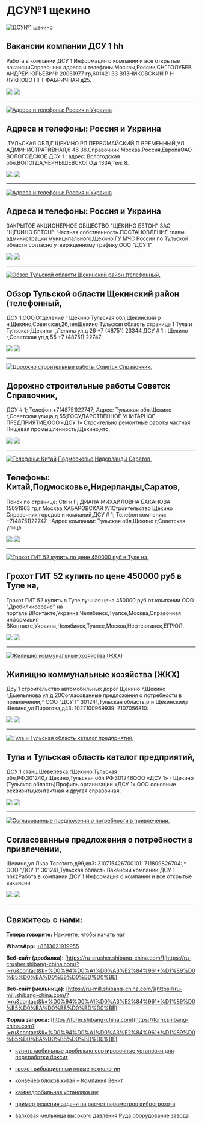 # ДСУ№1 щекино

<a href="https://swt.shibang-china.com/?l=ru&img&k=%D0%94%D0%A1%D0%A3%E2%84%961+%D1%89%D0%B5%D0%BA%D0%B8%D0%BD%D0%BE" target="_blank">![ДСУ№1 щекино](http://static.shibang-china.com/all-800x300/275.jpg)</a>

## Вакансии компании ДСУ 1 hh
Работа в компании ДСУ 1 Информация о компании и все открытые вакансииСправочник адреса и телефоны Москвы,России,СНГГОЛУБЕВ АНДРЕЙ ЮРЬЕВИЧ: 20061977 гр,601421 33 ВЯЗНИКОВСКИЙ Р Н ЛУКНОВО ПГТ ФАБРИЧНАЯ д25.


<a href="https://whatsapp.shibangsoft.com/WhatsApp.php" target="_blank" title="WhatsApp">![](http://static.shibang-china.com/icon/whatsapp.png)</a> <a href="https://swt.shibang-china.com/?l=ru&icon&k=%D0%94%D0%A1%D0%A3%E2%84%961+%D1%89%D0%B5%D0%BA%D0%B8%D0%BD%D0%BE" target="_blank">![](http://static.shibang-china.com/icon/chat-ru.png)</a>

---

<a href="https://swt.shibang-china.com/?l=ru&img&k=%D0%94%D0%A1%D0%A3%E2%84%961+%D1%89%D0%B5%D0%BA%D0%B8%D0%BD%D0%BE" target="_blank">![Адреса и телефоны: Россия и Украина](http://static.shibang-china.com/all-800x300/53.jpg)</a>

## Адреса и телефоны: Россия и Украина
,ТУЛЬСКАЯ ОБЛ,Г ЩЕКИНО,РП ПЕРВОМАЙСКИЙ,П ВРЕМЕННЫЙ,УЛ АДМИНИСТРАТИВНАЯ,6 46 36.Справочник Москва,Россия,ЕвропаОАО ВОЛОГОДСКОЕ ДСУ 1 : адрес: Вологодская обл,ВОЛОГДА,ЧЕРНЫШЕВСКОГО,д 133А,тел: 8.


<a href="https://whatsapp.shibangsoft.com/WhatsApp.php" target="_blank" title="WhatsApp">![](http://static.shibang-china.com/icon/whatsapp.png)</a> <a href="https://swt.shibang-china.com/?l=ru&icon&k=%D0%94%D0%A1%D0%A3%E2%84%961+%D1%89%D0%B5%D0%BA%D0%B8%D0%BD%D0%BE" target="_blank">![](http://static.shibang-china.com/icon/chat-ru.png)</a>

---

<a href="https://swt.shibang-china.com/?l=ru&img&k=%D0%94%D0%A1%D0%A3%E2%84%961+%D1%89%D0%B5%D0%BA%D0%B8%D0%BD%D0%BE" target="_blank">![Адреса и телефоны: Россия и Украина](http://static.shibang-china.com/all-800x300/817.jpg)</a>

## Адреса и телефоны: Россия и Украина
ЗАКРЫТОЕ АКЦИОНЕРНОЕ ОБЩЕСТВО "ЩЕКИНО БЕТОН" ЗАО "ЩЕКИНО БЕТОН": Частная собственность.ПОСТАНОВЛЕНИЕ главы администрации муниципального,Щекино ГУ МЧС России по Тульской области согласно утвержденному графику,ООО "ДСУ 1"


<a href="https://whatsapp.shibangsoft.com/WhatsApp.php" target="_blank" title="WhatsApp">![](http://static.shibang-china.com/icon/whatsapp.png)</a> <a href="https://swt.shibang-china.com/?l=ru&icon&k=%D0%94%D0%A1%D0%A3%E2%84%961+%D1%89%D0%B5%D0%BA%D0%B8%D0%BD%D0%BE" target="_blank">![](http://static.shibang-china.com/icon/chat-ru.png)</a>

---

<a href="https://swt.shibang-china.com/?l=ru&img&k=%D0%94%D0%A1%D0%A3%E2%84%961+%D1%89%D0%B5%D0%BA%D0%B8%D0%BD%D0%BE" target="_blank">![Обзор Тульской области Щекинский район (телефонный,](http://static.shibang-china.com/all-800x300/952.jpg)</a>

## Обзор Тульской области Щекинский район (телефонный,
ДСУ 1,ООО,Отделение г Щекино Тульская обл,Щекинский р н,Щекино,Советская,26,телЩекино Тульская область страница 1 Тула и Тульская,Щекино г,Ленина ул,д 26 +7 (48751) 23344,ДСУ # 1 : Щекино г,Советская ул,д 55 +7 (48751) 22747


<a href="https://whatsapp.shibangsoft.com/WhatsApp.php" target="_blank" title="WhatsApp">![](http://static.shibang-china.com/icon/whatsapp.png)</a> <a href="https://swt.shibang-china.com/?l=ru&icon&k=%D0%94%D0%A1%D0%A3%E2%84%961+%D1%89%D0%B5%D0%BA%D0%B8%D0%BD%D0%BE" target="_blank">![](http://static.shibang-china.com/icon/chat-ru.png)</a>

---

<a href="https://swt.shibang-china.com/?l=ru&img&k=%D0%94%D0%A1%D0%A3%E2%84%961+%D1%89%D0%B5%D0%BA%D0%B8%D0%BD%D0%BE" target="_blank">![Дорожно строительные работы Советск Справочник,](http://static.shibang-china.com/all-800x300/527.jpg)</a>

## Дорожно строительные работы Советск Справочник,
ДСУ # 1; Телефон:+7(48751)22747; Адрес: Тульская обл,Щекино г,Советская улица,д 55;ГОСУДАРСТВЕННОЕ УНИТАРНОЕ ПРЕДПРИЯТИЕ,ООО «ДСУ 1» Строительно ремонтные работы частная Пищевая промышленность,Щекино,что.


<a href="https://whatsapp.shibangsoft.com/WhatsApp.php" target="_blank" title="WhatsApp">![](http://static.shibang-china.com/icon/whatsapp.png)</a> <a href="https://swt.shibang-china.com/?l=ru&icon&k=%D0%94%D0%A1%D0%A3%E2%84%961+%D1%89%D0%B5%D0%BA%D0%B8%D0%BD%D0%BE" target="_blank">![](http://static.shibang-china.com/icon/chat-ru.png)</a>

---

<a href="https://swt.shibang-china.com/?l=ru&img&k=%D0%94%D0%A1%D0%A3%E2%84%961+%D1%89%D0%B5%D0%BA%D0%B8%D0%BD%D0%BE" target="_blank">![Телефоны: Китай,Подмосковье,Нидерланды,Саратов,](http://static.shibang-china.com/all-800x300/668.jpg)</a>

## Телефоны: Китай,Подмосковье,Нидерланды,Саратов,
Поиск по странице: Ctrl и F; ДИАНА МИХАЙЛОВНА БАКАНОВА: 15091963 гр,г Москва,ХАБАРОВСКАЯ УЛСтроительство Щекино Справочник городов и компаний,ДСУ # 1; Телефон компании: +7(48751)22747 ; Адрес компании: Тульская обл,Щекино г,Советская улица.


<a href="https://whatsapp.shibangsoft.com/WhatsApp.php" target="_blank" title="WhatsApp">![](http://static.shibang-china.com/icon/whatsapp.png)</a> <a href="https://swt.shibang-china.com/?l=ru&icon&k=%D0%94%D0%A1%D0%A3%E2%84%961+%D1%89%D0%B5%D0%BA%D0%B8%D0%BD%D0%BE" target="_blank">![](http://static.shibang-china.com/icon/chat-ru.png)</a>

---

<a href="https://swt.shibang-china.com/?l=ru&img&k=%D0%94%D0%A1%D0%A3%E2%84%961+%D1%89%D0%B5%D0%BA%D0%B8%D0%BD%D0%BE" target="_blank">![Грохот ГИТ 52 купить по цене 450000 руб в Туле на,](http://static.shibang-china.com/all-800x300/81.jpg)</a>

## Грохот ГИТ 52 купить по цене 450000 руб в Туле на,
Грохот ГИТ 52 купить в Туле,лучшая цена 450000 руб от компании ООО "Дробилкисервис" на портале.ВКонтакте,Украина,Челябинск,Туапсе,Москва,Справочная информация ВКонтакте,Украина,Челябинск,Туапсе,Москва,Нефтеюганск,ЕГРЮЛ.


<a href="https://whatsapp.shibangsoft.com/WhatsApp.php" target="_blank" title="WhatsApp">![](http://static.shibang-china.com/icon/whatsapp.png)</a> <a href="https://swt.shibang-china.com/?l=ru&icon&k=%D0%94%D0%A1%D0%A3%E2%84%961+%D1%89%D0%B5%D0%BA%D0%B8%D0%BD%D0%BE" target="_blank">![](http://static.shibang-china.com/icon/chat-ru.png)</a>

---

<a href="https://swt.shibang-china.com/?l=ru&img&k=%D0%94%D0%A1%D0%A3%E2%84%961+%D1%89%D0%B5%D0%BA%D0%B8%D0%BD%D0%BE" target="_blank">![Жилищно коммунальные хозяйства (ЖКХ)](http://static.shibang-china.com/all-800x300/838.jpg)</a>

## Жилищно коммунальные хозяйства (ЖКХ)
Дсу 1 строительство автомобильных дорог Щекино г,Щекино г,Емельянова ул,д 20Согласованные предложения о потребности в привлечении,^ ООО "ДСУ 1" 301241,Тульская область,р н Щекинский,г Щекино,ул Пирогова,д43: 1027100969939: 7107056810:


<a href="https://whatsapp.shibangsoft.com/WhatsApp.php" target="_blank" title="WhatsApp">![](http://static.shibang-china.com/icon/whatsapp.png)</a> <a href="https://swt.shibang-china.com/?l=ru&icon&k=%D0%94%D0%A1%D0%A3%E2%84%961+%D1%89%D0%B5%D0%BA%D0%B8%D0%BD%D0%BE" target="_blank">![](http://static.shibang-china.com/icon/chat-ru.png)</a>

---

<a href="https://swt.shibang-china.com/?l=ru&img&k=%D0%94%D0%A1%D0%A3%E2%84%961+%D1%89%D0%B5%D0%BA%D0%B8%D0%BD%D0%BE" target="_blank">![Тула и Тульская область каталог предприятий,](http://static.shibang-china.com/all-800x300/711.jpg)</a>

## Тула и Тульская область каталог предприятий,
ДСУ 1 станц Шевелевка,гЩекино,Тульская обл,РФ,301240,гЩекино,Тульская обл,РФ,301246ООО «ДСУ 1» г Щекино (Тульская область)Профиль организации «ДСУ 1»,ООО основные реквизиты,контактная и другая справочная.


<a href="https://whatsapp.shibangsoft.com/WhatsApp.php" target="_blank" title="WhatsApp">![](http://static.shibang-china.com/icon/whatsapp.png)</a> <a href="https://swt.shibang-china.com/?l=ru&icon&k=%D0%94%D0%A1%D0%A3%E2%84%961+%D1%89%D0%B5%D0%BA%D0%B8%D0%BD%D0%BE" target="_blank">![](http://static.shibang-china.com/icon/chat-ru.png)</a>

---

<a href="https://swt.shibang-china.com/?l=ru&img&k=%D0%94%D0%A1%D0%A3%E2%84%961+%D1%89%D0%B5%D0%BA%D0%B8%D0%BD%D0%BE" target="_blank">![Согласованные предложения о потребности в привлечении,](http://static.shibang-china.com/all-800x300/777.jpg)</a>

## Согласованные предложения о потребности в привлечении,
Щекино,ул Льва Толстого,д99,кв3: 310715426700101: 711809826704:,^ ООО "ДСУ 1" 301241,Тульская область.Вакансии компании ДСУ 1 hhkzРабота в компании ДСУ 1 Информация о компании и все открытые вакансии


<a href="https://whatsapp.shibangsoft.com/WhatsApp.php" target="_blank" title="WhatsApp">![](http://static.shibang-china.com/icon/whatsapp.png)</a> <a href="https://swt.shibang-china.com/?l=ru&icon&k=%D0%94%D0%A1%D0%A3%E2%84%961+%D1%89%D0%B5%D0%BA%D0%B8%D0%BD%D0%BE" target="_blank">![](http://static.shibang-china.com/icon/chat-ru.png)</a>

---
## Свяжитесь с нами:

**Теперь говорите:** [Нажмите, чтобы начать чат](https://swt.shibang-china.com?l=ru&contact&k=%D0%94%D0%A1%D0%A3%E2%84%961+%D1%89%D0%B5%D0%BA%D0%B8%D0%BD%D0%BE)

**WhatsApp:**  [+8613621919955](https://whatsapp.shibangsoft.com/WhatsApp.php)

**Веб-сайт (дробилка):** [https://ru-crusher.shibang-china.com/](https://ru-crusher.shibang-china.com/?l=ru&contact&k=%D0%94%D0%A1%D0%A3%E2%84%961+%D1%89%D0%B5%D0%BA%D0%B8%D0%BD%D0%BE)

**Веб-сайт (мельница):** [https://ru-mill.shibang-china.com/](https://ru-mill.shibang-china.com/?l=ru&contact&k=%D0%94%D0%A1%D0%A3%E2%84%961+%D1%89%D0%B5%D0%BA%D0%B8%D0%BD%D0%BE)

**Форма запроса:** [https://form.shibang-china.com](https://form.shibang-china.com?l=ru&contact&k=%D0%94%D0%A1%D0%A3%E2%84%961+%D1%89%D0%B5%D0%BA%D0%B8%D0%BD%D0%BE)

* [купить мобильные дробильно сортировочные установки для переработки боксит](../91/%D0%BA%D1%83%D0%BF%D0%B8%D1%82%D1%8C%20%D0%BC%D0%BE%D0%B1%D0%B8%D0%BB%D1%8C%D0%BD%D1%8B%D0%B5%20%D0%B4%D1%80%D0%BE%D0%B1%D0%B8%D0%BB%D1%8C%D0%BD%D0%BE%20%D1%81%D0%BE%D1%80%D1%82%D0%B8%D1%80%D0%BE%D0%B2%D0%BE%D1%87%D0%BD%D1%8B%D0%B5%20%D1%83%D1%81%D1%82%D0%B0%D0%BD%D0%BE%D0%B2%D0%BA%D0%B8%20%D0%B4%D0%BB%D1%8F%20%D0%BF%D0%B5%D1%80%D0%B5%D1%80%D0%B0%D0%B1%D0%BE%D1%82%D0%BA%D0%B8%20%D0%B1%D0%BE%D0%BA%D1%81%D0%B8%D1%82.md)

* [грохот вибрационныи новые технологии](../93/%D0%B3%D1%80%D0%BE%D1%85%D0%BE%D1%82%20%D0%B2%D0%B8%D0%B1%D1%80%D0%B0%D1%86%D0%B8%D0%BE%D0%BD%D0%BD%D1%8B%D0%B8%20%D0%BD%D0%BE%D0%B2%D1%8B%D0%B5%20%D1%82%D0%B5%D1%85%D0%BD%D0%BE%D0%BB%D0%BE%D0%B3%D0%B8%D0%B8.md)

* [конвейер блоков китай – Компания Зенит](../96/%D0%BA%D0%BE%D0%BD%D0%B2%D0%B5%D0%B9%D0%B5%D1%80%20%D0%B1%D0%BB%D0%BE%D0%BA%D0%BE%D0%B2%20%D0%BA%D0%B8%D1%82%D0%B0%D0%B9%20%E2%80%93%20%D0%9A%D0%BE%D0%BC%D0%BF%D0%B0%D0%BD%D0%B8%D1%8F%20%D0%97%D0%B5%D0%BD%D0%B8%D1%82.md)

* [камнедробильная установка щу](../91/%D0%BA%D0%B0%D0%BC%D0%BD%D0%B5%D0%B4%D1%80%D0%BE%D0%B1%D0%B8%D0%BB%D1%8C%D0%BD%D0%B0%D1%8F%20%D1%83%D1%81%D1%82%D0%B0%D0%BD%D0%BE%D0%B2%D0%BA%D0%B0%20%D1%89%D1%83.md)

* [пример решения задачи на расчет параметров виброгрохота](../93/%D0%BF%D1%80%D0%B8%D0%BC%D0%B5%D1%80%20%D1%80%D0%B5%D1%88%D0%B5%D0%BD%D0%B8%D1%8F%20%D0%B7%D0%B0%D0%B4%D0%B0%D1%87%D0%B8%20%D0%BD%D0%B0%20%D1%80%D0%B0%D1%81%D1%87%D0%B5%D1%82%20%D0%BF%D0%B0%D1%80%D0%B0%D0%BC%D0%B5%D1%82%D1%80%D0%BE%D0%B2%20%D0%B2%D0%B8%D0%B1%D1%80%D0%BE%D0%B3%D1%80%D0%BE%D1%85%D0%BE%D1%82%D0%B0.md)

* [валковая мельница высокого давления Руда оборудование завода](../97/%D0%B2%D0%B0%D0%BB%D0%BA%D0%BE%D0%B2%D0%B0%D1%8F%20%D0%BC%D0%B5%D0%BB%D1%8C%D0%BD%D0%B8%D1%86%D0%B0%20%D0%B2%D1%8B%D1%81%D0%BE%D0%BA%D0%BE%D0%B3%D0%BE%20%D0%B4%D0%B0%D0%B2%D0%BB%D0%B5%D0%BD%D0%B8%D1%8F%20%D0%A0%D1%83%D0%B4%D0%B0%20%D0%BE%D0%B1%D0%BE%D1%80%D1%83%D0%B4%D0%BE%D0%B2%D0%B0%D0%BD%D0%B8%D0%B5%20%D0%B7%D0%B0%D0%B2%D0%BE%D0%B4%D0%B0.md)